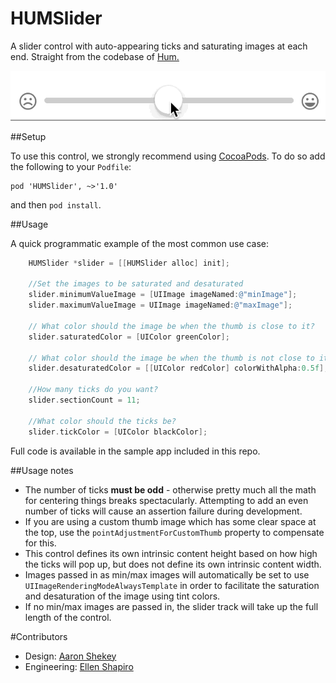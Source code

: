 HUMSlider
=========

A slider control with auto-appearing ticks and saturating images at each end. Straight from the codebase of [Hum.](http://justhum.com)

![](slider_in_action.gif)

##Setup

To use this control, we strongly recommend using [CocoaPods](http://cocoapods.org). To do so add the following to your `Podfile`:  

```
pod 'HUMSlider', ~>'1.0'
```

and then `pod install`. 

##Usage

A quick programmatic example of the most common use case: 

```objectivec    
    HUMSlider *slider = [[HUMSlider alloc] init];

	//Set the images to be saturated and desaturated
	slider.minimumValueImage = [UIImage imageNamed:@"minImage"];
    slider.maximumValueImage = UIImage imageNamed:@"maxImage"];
    
    // What color should the image be when the thumb is close to it? 
    slider.saturatedColor = [UIColor greenColor];
    
    // What color should the image be when the thumb is not close to it?
    slider.desaturatedColor = [[UIColor redColor] colorWithAlpha:0.5f]; 
    
    //How many ticks do you want? 
    slider.sectionCount = 11;
    
    //What color should the ticks be? 
    slider.tickColor = [UIColor blackColor];    
```

Full code is available in the sample app included in this repo. 

##Usage notes

- The number of ticks **must be odd** - otherwise pretty much all the math for centering things breaks spectacularly. Attempting to add an even number of ticks will cause an assertion failure during development.
- If you are using a custom thumb image which has some clear space at the top, use the `pointAdjustmentForCustomThumb` property to compensate for this. 
- This control defines its own intrinsic content height based on how high the ticks will pop up, but does not define its own intrinsic content width. 
- Images passed in as min/max images will automatically be set to use `UIImageRenderingModeAlwaysTemplate` in order to facilitate the saturation and desaturation of the image using tint colors. 
- If no min/max images are passed in, the slider track will take up the full length of the control. 


#Contributors

- Design: [Aaron Shekey](http://github.com/aaronshekey)
- Engineering: [Ellen Shapiro](http://github.com/designatednerd)
